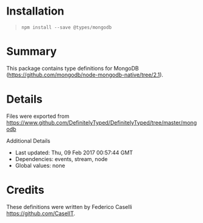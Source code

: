 # Installation
> `npm install --save @types/mongodb`

# Summary
This package contains type definitions for MongoDB (https://github.com/mongodb/node-mongodb-native/tree/2.1).

# Details
Files were exported from https://www.github.com/DefinitelyTyped/DefinitelyTyped/tree/master/mongodb

Additional Details
 * Last updated: Thu, 09 Feb 2017 00:57:44 GMT
 * Dependencies: events, stream, node
 * Global values: none

# Credits
These definitions were written by Federico Caselli <https://github.com/CaselIT>.
